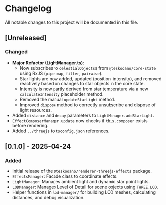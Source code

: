 # Changelog

All notable changes to this project will be documented in this file.

## [Unreleased]

### Changed

- **Major Refactor (LightManager.ts)**:
  - Now subscribes to `celestialObjects$` from `@teskooano/core-state` using RxJS (`pipe`, `map`, `filter`, `pairwise`).
  - Star lights are now added, updated (position, intensity), and removed reactively based on changes to star objects in the core state.
  - Intensity is now partly derived from star temperature via a new `calculateIntensity` placeholder method.
  - Removed the manual `updateStarLight` method.
  - Improved `dispose` method to correctly unsubscribe and dispose of light resources.
- Added `distance` and `decay` parameters to `LightManager.addStarLight`.
- `EffectComposerManager.update` now checks if `this.composer` exists before rendering.
- Added `../threejs` to `tsconfig.json` references.

## [0.1.0] - 2025-04-24

### Added

- Initial release of the `@teskooano/renderer-threejs-effects` package.
- `EffectsManager`: Facade class to coordinate effects.
- `LightManager`: Manages ambient light and dynamic star point lights.
- `LODManager`: Manages Level of Detail for scene objects using `THREE.LOD`.
- Helper functions in `lod-manager/` for building LOD meshes, calculating distances, and debug visualization.
